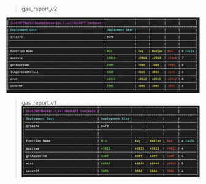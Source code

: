 
> gas_report_v2

![描述](./assets/gas_report_v2.png)


> gas_report_v1
![描述](./assets/gas_report_v1.png)
